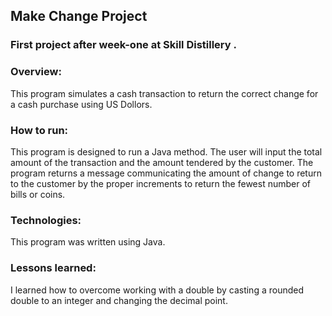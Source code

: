 ## Make Change Project

### First project after week-one  at Skill Distillery .

### Overview:

This program simulates a cash transaction to return the correct change for a cash purchase using US Dollors.  

### How to run:

This program is designed to run a Java method. The user will input the total amount of the transaction and the amount tendered by the customer.  The program returns a message communicating the amount of change to  return  to the customer by the proper increments to return the fewest number of bills or coins.  

### Technologies:

This program was written using Java.

### Lessons learned:

I learned how to overcome working with a double by casting a rounded double to an integer and changing the decimal point.  
